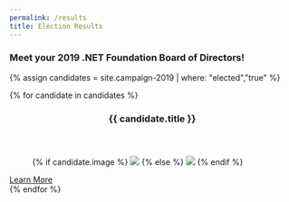 ```yaml
---
permalink: /results
title: Election Results
---
```


### Meet your 2019 .NET Foundation Board of Directors!

{% assign candidates = site.campaign-2019 | where: "elected","true" %}

<section class="card-container">
  {% for candidate in candidates %}
    <article class="card">
        <header class="card__title">
            <h3>{{ candidate.title }}</h3>
        </header>
        <figure class="card__thumbnail">
          {% if candidate.image %}
            <img src="{{ candidate.image }}">
          {% else %}
            <img src="/img/dot_bot.png">
          {% endif %}
        </figure>
        <a href="{{ candidate.url }}" class="card__button">Learn More</a>
    </article>
  {% endfor %}
</section>

<script type="text/javascript">
document.addEventListener('DOMContentLoaded', function() {
  var cookieName = 'candidates';
  var cookie = Cookies.getJSON(cookieName);
  var ul = document.querySelector('section.card-container');
  
  var values = new Array();
  for (var i = 0; i < ul.children.length; i++) {
    values.push(Math.random() * i | 0);
  }
  console.log(cookie);
  if (cookie != null && values.length == cookie.values.length) {
    /* reset if candidate lengths change */
    values = cookie.values;
  } else {
    Cookies.set(cookieName, { values : values }, { expires: 1 /*days*/ });
  }

  for(var i=0; i < values.length; i++) {
    ul.appendChild(ul.children[values[i] | 0]);
  }
}, false);
</script>
